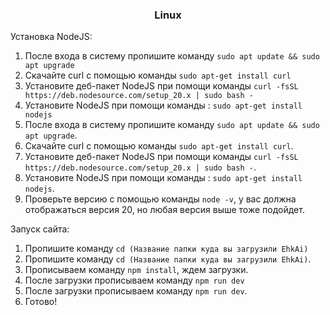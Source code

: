 <h3 align="center">Linux</h3>

Установка NodeJS:
1. После входа в систему пропишите команду `sudo apt update && sudo apt upgrade`
2. Скачайте curl с помощью команды `sudo apt-get install curl`
3. Установите деб-пакет NodeJS при помощи команды `curl -fsSL https://deb.nodesource.com/setup_20.x | sudo bash -`
4. Установите NodeJS при помощи команды : `sudo apt-get install nodejs`
1. После входа в систему пропишите команду `sudo apt update && sudo apt upgrade`.
2. Скачайте curl с помощью команды `sudo apt-get install curl`.
3. Установите деб-пакет NodeJS при помощи команды `curl -fsSL https://deb.nodesource.com/setup_20.x | sudo bash -`.
4. Установите NodeJS при помощи команды : `sudo apt-get install nodejs`.
5. Проверьте версию с помощью команды `node -v`, у вас должна отображаться версия 20, но любая версия выше тоже подойдет.

Запуск сайта:
1. Пропишите команду `cd (Название папки куда вы загрузили EhkAi)`
1. Пропишите команду `cd (Название папки куда вы загрузили EhkAi)`.
2. Прописываем команду `npm install`, ждем загрузки.
3. После загрузки прописываем команду `npm run dev`
3. После загрузки прописываем команду `npm run dev`.
4. Готово!
